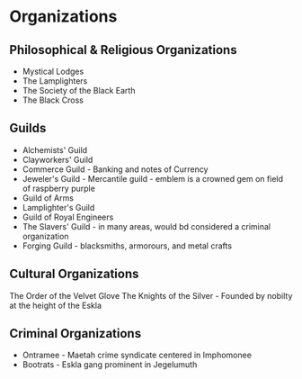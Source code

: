 # Organizations

## Philosophical & Religious Organizations
* Mystical Lodges
* The Lamplighters
* The Society of the Black Earth
* The Black Cross

## Guilds
* Alchemists' Guild
* Clayworkers' Guild
* Commerce Guild - Banking and notes of Currency
* Jeweler's Guild - Mercantile guild - emblem is a crowned gem on field of raspberry purple
* Guild of Arms
* Lamplighter's Guild
* Guild of Royal Engineers
* The Slavers' Guild - in many areas, would bd considered a criminal organization
* Forging Guild	- blacksmiths, armorours, and metal crafts

## Cultural Organizations
The Order of the Velvet Glove
The Knights of the Silver - Founded by nobilty at the height of the Eskla

## Criminal Organizations
* Ontramee - Maetah crime syndicate centered in Imphomonee
* Bootrats - Eskla gang prominent in Jegelumuth
		
